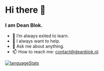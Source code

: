 # Hi there 👋 

### I am Dean Blok.

- 🔭 I’m always exited to learn. 
- 🤔 I always want to help.
- 💬 Ask me about anything.
- 📫 How to reach me: contact@deanblok.nl.

[![languageStats](https://github-readme-stats-git-masterrstaa-rickstaa.vercel.app/api/top-langs/?username=Deanjer&theme=github_dark_dimmed)](https://github.com/Deanjer)
